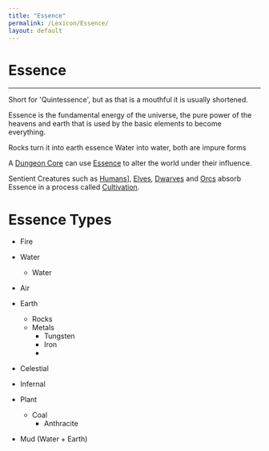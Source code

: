 ```yaml
---
title: "Essence"
permalink: /Lexicon/Essence/
layout: default
---
```

# Essence
---
Short for 'Quintessence', but as that is a mouthful it is usually shortened.

Essence is the fundamental energy of the universe, the pure power of the heavens and earth that is used by the basic elements to become everything.

Rocks turn it into earth essence
Water into water, both are impure forms

A [Dungeon Core](DungeonCore.md) can use [Essence](Essence.md) to alter the world under their influence. 

Sentient Creatures such as [Humans](Humans.md)], [Elves](Elves.md), [Dwarves](Dwarves) and [Orcs](Orcs.md) absorb Essence in a process called [Cultivation](Cultivation.md).

# Essence Types
- Fire

- Water
	- Water
- Air
- Earth
	- Rocks
	- Metals
		- Tungsten
		- Iron
		- 
- Celestial
- Infernal



- Plant
	- Coal
		- Anthracite
- Mud (Water + Earth)